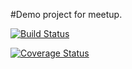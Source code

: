 #Demo project for meetup.

[![Build Status](https://travis-ci.org/mmccall/mean-demo.svg?branch=master)](https://travis-ci.org/mmccall/mean-demo)

[![Coverage Status](https://coveralls.io/repos/mmccall/mean-demo/badge.svg)](https://coveralls.io/r/mmccall/mean-demo)